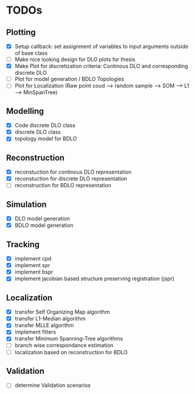 # TODOs

## Plotting
- [x] Setup callback: set assignment of variables to input arguments outside of base class
- [ ] Make nice looking design for DLO plots for thesis
- [x] Make Plot for discretization criteria: Continous DLO and corresponding discrete DLO
- [ ] Plot for model generation / BDLO Topologies
- [ ] Plot for Localization (Raw point coud --> random sample --> SOM --> L1 --> MinSpanTree)

## Modelling
- [x] Code discrete DLO class
- [x] discrete DLO class
- [x] topology model for BDLO

## Reconstruction
- [x] reconstuction for continous DLO representation
- [x] reconstuction for discrete DLO representation
- [ ] reconstruction for BDLO representation

## Simulation
- [x] DLO model generation
- [x] BDLO model generation

## Tracking
- [x] implement cpd
- [x] implement spr
- [x] implement bspr
- [x] implement jacobian based structure preserving registration (jspr)

## Localization
- [x] transfer Self Organizing Map algorithm
- [x] transfer L1-Median algorithm
- [x] transfer MLLE algorithm
- [x] implement filters
- [x] transfer Minimum Spanning-Tree algorithms
- [ ] branch wise correspondance estimation
- [ ] localization based on reconstruction for BDLO

## Validation
- [ ] determine Validation scenarios